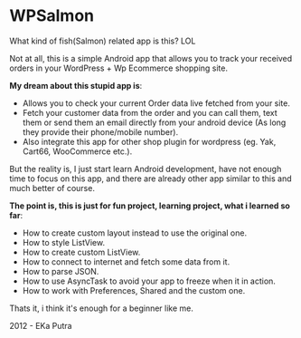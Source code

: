 WPSalmon
=========

What kind of fish(Salmon) related app is this? LOL

Not at all, this is a simple Android app that allows you to track your received orders in your WordPress + Wp Ecommerce shopping site.

**My dream about this stupid app is**:

* Allows you to check your current Order data live fetched from your site.
* Fetch your customer data from the order and you can call them, text them or send them an email directly from your android device (As long they provide their phone/mobile number).
* Also integrate this app for other shop plugin for wordpress (eg. Yak, Cart66, WooCommerce etc.).

But the reality is, I just start learn Android development, have not enough time to focus on this app, and there are already other app similar to this and much better of course.

**The point is, this is just for fun project, learning project, what i learned so far**:

* How to create custom layout instead to use the original one.
* How to style ListView.
* How to create custom ListView.
* How to connect to internet and fetch some data from it.
* How to parse JSON.
* How to use AsyncTask to avoid your app to freeze when it in action.
* How to work with Preferences, Shared and the custom one.

Thats it, i think it's enough for a beginner like me.

2012 - EKa Putra
